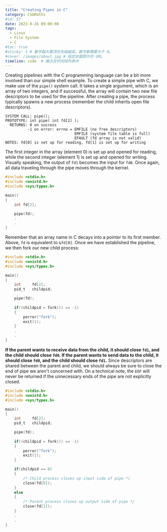```yaml
---
title: "Creating Pipes in C"
category: CS&Maths
#id: 57
date: 2023-9-26 09:00:00
tags: 
  - Linux
  - File System
  - C
#toc: true
#sticky: 1 # 数字越大置顶优先级越高。数字都需要大于 0。
#cover: /images/about.jpg # 指定封面图片的 URL
timeline: code  # 展示在时间线列表中
---
```


Creating pipelines with the C programming language can be a bit more involved than our simple shell example. To create a simple pipe with C, we make use of the `pipe()` system call. <!--more-->It takes a single argument, which is an array of two integers, and if successful, the array will contain two new file descriptors to be used for the pipeline. After creating a pipe, the process typically spawns a new process (remember the child inherits open file descriptors).

```
SYSTEM CALL: pipe();                                                          
PROTOTYPE: int pipe( int fd[2] );                                             
  RETURNS: 0 on success                                                       
          -1 on error: errno = EMFILE (no free descriptors)                  
                               EMFILE (system file table is full)            
                               EFAULT (fd array is not valid)                
NOTES: fd[0] is set up for reading, fd[1] is set up for writing
```

The first integer in the array (element 0) is set up and opened for reading, while the second integer (element 1) is set up and opened for writing. Visually speaking, the output of `fd1` becomes the input for `fd0`. Once again, all data traveling through the pipe moves through the kernel.
```c
#include <stdio.h>
#include <unistd.h>
#include <sys/types.h>

main()
{
    int fd[2];

    pipe(fd);
    .
    .
}
```
Remember that an array name in C decays into a pointer to its first member. Above, `fd` is equivalent to `&fd[0]`. Once we have established the pipeline, we then fork our new child process:

```c
#include <stdio.h>
#include <unistd.h>
#include <sys/types.h>

main()
{
    int     fd[2];
    pid_t   childpid;

    pipe(fd);
        
    if((childpid = fork()) == -1)
    {
        perror("fork");
        exit(1);
    }
    .
    .
}
```
**If the parent wants to receive data from the child, it should close `fd1`, and the child should close `fd0`. If the parent wants to send data to the child, it should close `fd0`, and the child should close `fd1`.** Since descriptors are shared between the parent and child, we should always be sure to close the end of pipe we aren't concerned with. On a technical note, the `EOF` will never be returned if the unnecessary ends of the pipe are not explicitly closed.

```c
#include <stdio.h>
#include <unistd.h>
#include <sys/types.h>

main()
{
    int     fd[2];
    pid_t   childpid;

    pipe(fd);
        
    if((childpid = fork()) == -1)
    {
        perror("fork");
        exit(1);
    }

    if(childpid == 0)
    {
        /* Child process closes up input side of pipe */
        close(fd[0]);
    }
    else
    {
        /* Parent process closes up output side of pipe */
        close(fd[1]);
    }
    .
    .
}
```
